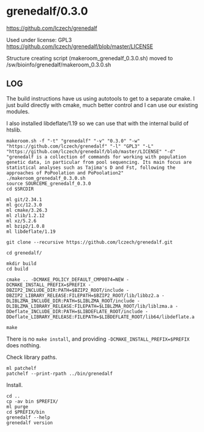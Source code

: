 grenedalf/0.3.0
===============

<https://github.com/lczech/grenedalf>

Used under license:
GPL3
<https://github.com/lczech/grenedalf/blob/master/LICENSE>

Structure creating script (makeroom_grenedalf_0.3.0.sh) moved to /sw/bioinfo/grenedalf/makeroom_0.3.0.sh

LOG
---

The build instructions have us using autotools to get to a separate cmake. I just build directly with cmake, much better control and I can use our existing modules.

I also installed libdeflate/1.19 so we can use that with the internal build of htslib.

    makeroom.sh -f "-t" "grenedalf" "-v" "0.3.0" "-w" "https://github.com/lczech/grenedalf" "-l" "GPL3" "-L" "https://github.com/lczech/grenedalf/blob/master/LICENSE" "-d" "grenedalf is a collection of commands for working with population genetic data, in particular from pool sequencing. Its main focus are statistical analyses such as Tajima's D and Fst, following the approaches of PoPoolation and PoPoolation2"
    ./makeroom_grenedalf_0.3.0.sh 
    source SOURCEME_grenedalf_0.3.0 
    cd $SRCDIR

    ml git/2.34.1 
    ml gcc/12.3.0 
    ml cmake/3.26.3
    ml zlib/1.2.12
    ml xz/5.2.6
    ml bzip2/1.0.8
    ml libdeflate/1.19

    git clone --recursive https://github.com/lczech/grenedalf.git

    cd grenedalf/

    mkdir build
    cd build

    cmake .. -DCMAKE_POLICY_DEFAULT_CMP0074=NEW -DCMAKE_INSTALL_PREFIX=$PREFIX -DBZIP2_INCLUDE_DIR:PATH=$BZIP2_ROOT/include -DBZIP2_LIBRARY_RELEASE:FILEPATH=$BZIP2_ROOT/lib/libbz2.a -DLIBLZMA_INCLUDE_DIR:PATH=$LIBLZMA_ROOT/include -DLIBLZMA_LIBRARY_RELEASE:FILEPATH=$LIBLZMA_ROOT/lib/liblzma.a -DDeflate_INCLUDE_DIR:PATH=$LIBDEFLATE_ROOT/include -DDeflate_LIBRARY_RELEASE:FILEPATH=$LIBDEFLATE_ROOT/lib64/libdeflate.a

    make

There is no `make install`, and providing `-DCMAKE_INSTALL_PREFIX=$PREFIX` does nothing.

Check library paths.

    ml patchelf
    patchelf --print-rpath ../bin/grenedalf 

Install.

    cd ..
    cp -av bin $PREFIX/
    ml purge
    cd $PREFIX/bin
    grenedalf --help
    grenedalf version

